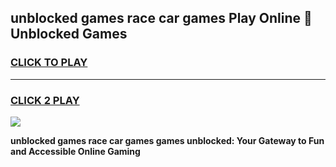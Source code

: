 
## unblocked games race car games Play Online 👋 Unblocked Games
<h3>
<a href="https://premium.freeplayer.one?title=unblocked_games_race_car_games&ref=19F">CLICK TO PLAY</a></h3>
<hr>

<h3>
<a href="https://premium.freeplayer.one?title=unblocked_games_race_car_games&ref=19F">CLICK 2 PLAY</a>
  
</h3>

<a href="https://premium.freeplayer.one?title=unblocked_games_race_car_games&ref=19F"><img src="https://clearcache.store/games.png"></a>


**unblocked games race car games games unblocked: Your Gateway to Fun and Accessible Online Gaming**

